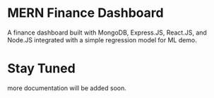 # MERN Finance Dashboard

A finance dashboard built with MongoDB, Express.JS, React.JS, and Node.JS integrated with a simple regression model for ML demo.

# Stay Tuned
more documentation will be added soon.